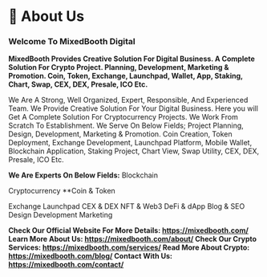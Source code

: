 # 🦋 About Us

### Welcome To MixedBooth Digital

**MixedBooth Provides Creative Solution For Digital Business. A Complete Solution For Crypto Project. Planning, Development, Marketing & Promotion. Coin, Token, Exchange, Launchpad, Wallet, App, Staking, Chart, Swap, CEX, DEX, Presale, ICO Etc.**

We Are A Strong, Well Organized, Expert, Responsible, And Experienced Team. We Provide Creative Solution For Your Digital Business. Here you will Get A Complete Solution For Cryptocurrency Projects. We Work From Scratch To Establishment. We Serve On Below Fields; Project Planning, Design, Development, Marketing & Promotion. Coin Creation, Token Deployment, Exchange Development, Launchpad Platform, Mobile Wallet, Blockchain Application, Staking Project, Chart View, Swap Utility, CEX, DEX, Presale, ICO Etc.

**We Are Experts On Below Fields:**
Blockchain

Cryptocurrency
**Coin & Token

Exchange
Launchpad
CEX & DEX
NFT & Web3
DeFi & dApp
Blog & SEO
Design
Development
Marketing

**Check Our Official Website For More Details: https://mixedbooth.com/
Learn More About Us: https://mixedbooth.com/about/
Check Our Crypto Services: https://mixedbooth.com/services/
Read More About Crypto: https://mixedbooth.com/blog/
Contact With Us: https://mixedbooth.com/contact/**
